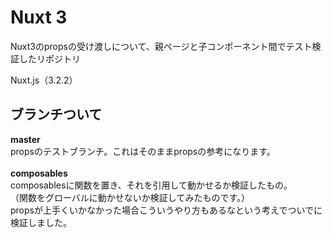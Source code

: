 # Nuxt 3 

Nuxt3のpropsの受け渡しについて、親ページと子コンポーネント間でテスト検証したリポジトリ

Nuxt.js（3.2.2）

## ブランチついて
**master**<br>
propsのテストブランチ。これはそのままpropsの参考になります。
<br><br>
**composables**<br>
composablesに関数を置き、それを引用して動かせるか検証したもの。<br>
（関数をグローバルに動かせないか検証してみたものです。）<br>
propsが上手くいかなかった場合こういうやり方もあるなという考えでついでに検証しました。
